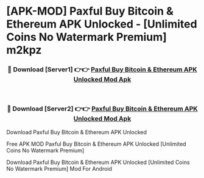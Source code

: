 # [APK-MOD] Paxful  Buy Bitcoin & Ethereum APK Unlocked - [Unlimited Coins No Watermark Premium] m2kpz



<div align="center">
<h3>🔴 Download [Server1] 👉👉 <a href="https://momento.my/?title=Paxful__Buy_Bitcoin_&_Ethereum_APK_Unlocked">Paxful  Buy Bitcoin & Ethereum APK Unlocked Mod Apk</a></h3><br>

<h3>🔴 Download [Server2] 👉👉 <a href="https://momento.my/?title=Paxful__Buy_Bitcoin_&_Ethereum_APK_Unlocked">Paxful  Buy Bitcoin & Ethereum APK Unlocked Mod Apk</a></h3>
</div>



Download Paxful  Buy Bitcoin & Ethereum APK Unlocked 

Free APK MOD Paxful  Buy Bitcoin & Ethereum APK Unlocked [Unlimited Coins No Watermark Premium]

Download Paxful  Buy Bitcoin & Ethereum APK Unlocked [Unlimited Coins No Watermark Premium] Mod For Android
